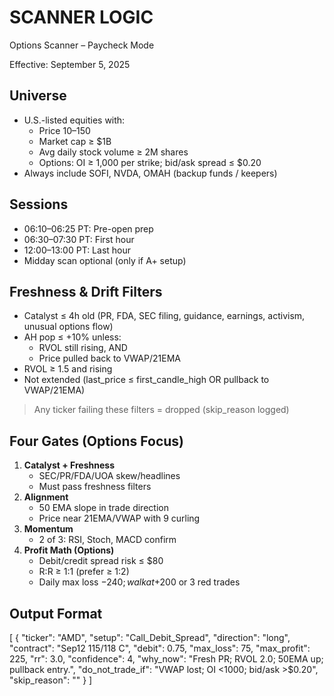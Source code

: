 # SCANNER LOGIC #

Options Scanner – Paycheck Mode

Effective: September 5, 2025

## Universe
- U.S.-listed equities with:
  - Price $10–$150
  - Market cap ≥ $1B
  - Avg daily stock volume ≥ 2M shares
  - Options: OI ≥ 1,000 per strike; bid/ask spread ≤ $0.20
- Always include SOFI, NVDA, OMAH (backup funds / keepers)

## Sessions
- 06:10–06:25 PT: Pre-open prep
- 06:30–07:30 PT: First hour
- 12:00–13:00 PT: Last hour
- Midday scan optional (only if A+ setup)

## Freshness & Drift Filters
- Catalyst ≤ 4h old (PR, FDA, SEC filing, guidance, earnings, activism, unusual options flow)
- AH pop ≤ +10% unless:
  - RVOL still rising, AND
  - Price pulled back to VWAP/21EMA
- RVOL ≥ 1.5 and rising
- Not extended (last_price ≤ first_candle_high OR pullback to VWAP/21EMA)

> Any ticker failing these filters = dropped (skip_reason logged)

## Four Gates (Options Focus)
1. **Catalyst + Freshness**
   - SEC/PR/FDA/UOA skew/headlines
   - Must pass freshness filters
2. **Alignment**
   - 50 EMA slope in trade direction
   - Price near 21EMA/VWAP with 9 curling
3. **Momentum**
   - 2 of 3: RSI, Stoch, MACD confirm
4. **Profit Math (Options)**
   - Debit/credit spread risk ≤ $80
   - R:R ≥ 1:1 (prefer ≥ 1:2)
   - Daily max loss −$240; walk at +$200 or 3 red trades

## Output Format
[
  {
    "ticker": "AMD",
    "setup": "Call_Debit_Spread",
    "direction": "long",
    "contract": "Sep12 $115/$118 C",
    "debit": 0.75,
    "max_loss": 75,
    "max_profit": 225,
    "rr": 3.0,
    "confidence": 4,
    "why_now": "Fresh PR; RVOL 2.0; 50EMA up; pullback entry.",
    "do_not_trade_if": "VWAP lost; OI <1000; bid/ask >$0.20",
    "skip_reason": ""
  }
]

